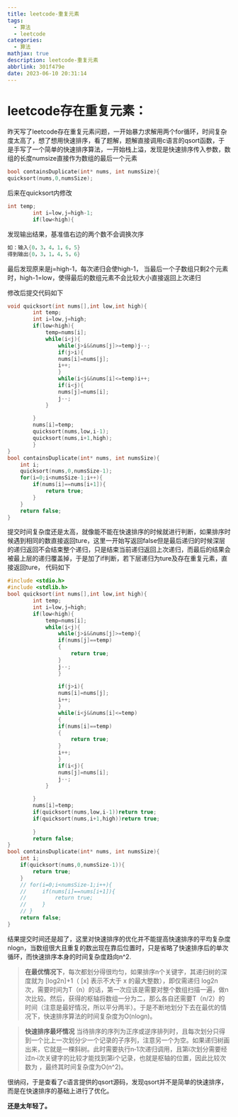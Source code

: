 ```yaml
---
title: leetcode-重复元素
tags:
  - 算法
  - leetcode
categories:
  - 算法
mathjax: true
description: leetcode-重复元素
abbrlink: 301f479e
date: 2023-06-10 20:31:14
---
```


# leetcode存在重复元素：

昨天写了leetcode存在重复元素问题，一开始暴力求解用两个for循环，时间复杂度太高了，想了想用快速排序，看了题解，题解直接调用c语言的qsort函数，于是手写了一个简单的快速排序算法，一开始栈上溢，发现是快速排序传入参数，数组的长度numsize直接作为数组的最后一个元素


```c
bool containsDuplicate(int* nums, int numsSize){
quicksort(nums,0,numsSize);
```
后来在quicksort内修改

```c
int temp;
        int i=low,j=high-1;
        if(low<high){
```
发现输出结果，基准值右边的两个数不会调换次序
```c
如：输入{0，3，4，1，6，5}
得到输出{0，3，1，4，5，6}
```
最后发现原来是j=high-1，每次递归会使high-1，
当最后一个子数组只剩2个元素时，high-1=low，使得最后的数组元素不会比较大小直接返回上次递归

修改后提交代码如下

```c
void quicksort(int nums[],int low,int high){
        int temp;
        int i=low,j=high;
        if(low<high){
            temp=nums[i];
            while(i<j){
                while(j>i&&nums[j]>=temp)j--;
                if(j>i){
                nums[i]=nums[j];
                i++;
                }
                while(i<j&&nums[i]<=temp)i++;
                if(i<j){
                nums[j]=nums[i];
                j--;
            }
            
        }
        nums[i]=temp;
        quicksort(nums,low,i-1);
        quicksort(nums,i+1,high);
        }
}
bool containsDuplicate(int* nums, int numsSize){
    int i;
    quicksort(nums,0,numsSize-1);
    for(i=0;i<numsSize-1;i++){
        if(nums[i]==nums[i+1]){
            return true;
        }
    }
    return false;
}
```
提交时间复杂度还是太高，就像能不能在快速排序的时候就进行判断，如果排序时候遇到相同的数直接返回ture，这里一开始写返回false但是最后递归的时候深层的递归返回不会结束整个递归，只是结束当前递归返回上次递归，而最后的结果会被最上层的递归覆盖掉，于是加了if判断，若下层递归为ture及存在重复元素，直接返回ture，
代码如下

```c
#include <stdio.h>
#include <stdlib.h>
bool quicksort(int nums[],int low,int high){
        int temp;
        int i=low,j=high;
        if(low<high){
            temp=nums[i];
            while(i<j){
                while(j>i&&nums[j]>=temp){
                if(nums[j]==temp)
                {
                    return true;
                }
                j--;
                }
                
                if(j>i){
                nums[i]=nums[j];
                i++;
                }
                while(i<j&&nums[i]<=temp)
                {
                if(nums[i]==temp)
                {
                    return true;
                }
                i++;
                }
                if(i<j){
                nums[j]=nums[i];
                j--;
            }
            
        }
        nums[i]=temp;
        if(quicksort(nums,low,i-1))return true;
        if(quicksort(nums,i+1,high))return true;
        
        }
        return false;
}
bool containsDuplicate(int* nums, int numsSize){
    int i;
    if(quicksort(nums,0,numsSize-1)){
        return true;
    }
    // for(i=0;i<numsSize-1;i++){
    //     if(nums[i]==nums[i+1]){
    //         return true;
    //     }
    // }
    return false;
}
```
结果提交时间还是超了，这里对快速排序的优化并不能提高快速排序的平均复杂度nlogn，当数组很大且重复的数出现在靠后位置时，只是省略了快速排序后的单次循环，而快速排序本身的时间复杂度趋向n^2.

> **在最优情况下**，每次都划分得很均匀，如果排序n个关键字，其递归树的深度就为 [log2n]+1（ [x] 表示不大于 x 的最大整数），即仅需递归 log2n 次，需要时间为T（n）的话，第一次应该是需要对整个数组扫描一遍，做n次比较。然后，获得的枢轴将数组一分为二，那么各自还需要T（n/2）的时间（注意是最好情况，所以平分两半）。于是不断地划分下去在最优的情况下，快速排序算法的时间复杂度为O(nlogn)。


> **快速排序最坏情况**
> 当待排序的序列为正序或逆序排列时，且每次划分只得到一个比上一次划分少一个记录的子序列，注意另一个为空。如果递归树画出来，它就是一棵斜树。此时需要执行n‐1次递归调用，且第i次划分需要经过n‐i次关键字的比较才能找到第i个记录，也就是枢轴的位置，因此比较次数为
> ，最终其时间复杂度为O(n^2)。

很纳闷，于是查看了c语言提供的qsort源码，发现qsort并不是简单的快速排序，而是在快速排序的基础上进行了优化。

**还是太年轻了。**

 




